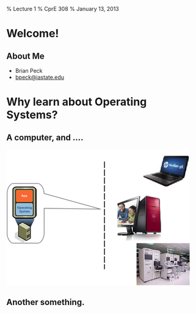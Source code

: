 % Lecture 1
% CprE 308
% January 13, 2013

# Welcome!

## About Me
 - Brian Peck
 - bpeck@iastate.edu

# Why  learn about Operating Systems?

## A computer, and ....
![](img/fig1.png)

## Another something.
